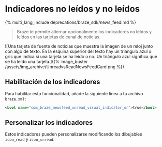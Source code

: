 # Indicadores no leídos y no leídos

{% multi_lang_include deprecations/braze_sdk/news_feed.md %}

> Braze te permite alternar opcionalmente los indicadores no leídos y leídos en las tarjetas de canal de noticias.

![Una tarjeta de fuente de noticias que muestra la imagen de un reloj junto con algo de texto. En la esquina superior del texto hay un triángulo azul o gris que indica si una tarjeta se ha leído o no. Un triángulo azul significa que se ha leído una tarjeta.]({% image_buster /assets/img_archive/UnreadvsReadNewsFeedCard.png %})

## Habilitación de los indicadores

Para habilitar esta funcionalidad, añade la siguiente línea a tu archivo `braze.xml`:

```xml
<bool name="com_braze_newsfeed_unread_visual_indicator_on">true</bool>
```

## Personalizar los indicadores

Estos indicadores pueden personalizarse modificando los dibujables `icon_read` y `icon_unread`.

